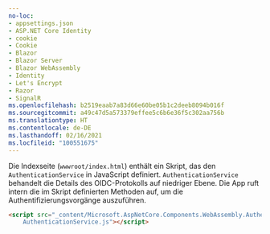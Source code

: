 ```yaml
---
no-loc:
- appsettings.json
- ASP.NET Core Identity
- cookie
- Cookie
- Blazor
- Blazor Server
- Blazor WebAssembly
- Identity
- Let's Encrypt
- Razor
- SignalR
ms.openlocfilehash: b2519eaab7a83d66e60be05b1c2deeb8094b016f
ms.sourcegitcommit: a49c47d5a573379effee5c6b6e36f5c302aa756b
ms.translationtype: HT
ms.contentlocale: de-DE
ms.lasthandoff: 02/16/2021
ms.locfileid: "100551675"
---
```

Die Indexseite (`wwwroot/index.html`) enthält ein Skript, das den `AuthenticationService` in JavaScript definiert. `AuthenticationService` behandelt die Details des OIDC-Protokolls auf niedriger Ebene. Die App ruft intern die im Skript definierten Methoden auf, um die Authentifizierungsvorgänge auszuführen.

```html
<script src="_content/Microsoft.AspNetCore.Components.WebAssembly.Authentication/
    AuthenticationService.js"></script>
```
